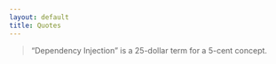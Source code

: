 ```yaml
---
layout: default
title: Quotes
---
```


> “Dependency Injection” is a 25-dollar term for a 5-cent concept.
